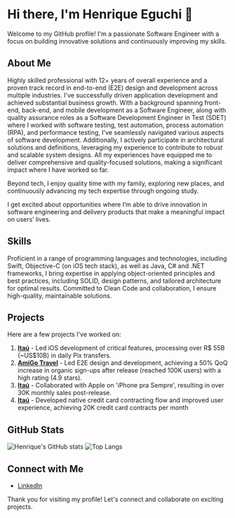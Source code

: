 # Hi there, I'm Henrique Eguchi 👋

Welcome to my GitHub profile! I'm a passionate Software Engineer with a focus on building innovative solutions and continuously improving my skills.

## About Me

Highly skilled professional with 12+ years of overall experience and a proven track record in end-to-end (E2E) design and development across multiple industries. I've successfully driven application development and achieved substantial business growth. With a background spanning front-end, back-end, and mobile development as a Software Engineer, along with quality assurance roles as a Software Development Engineer in Test (SDET) where I worked with software testing, test automation, process automation (RPA), and performance testing, I've seamlessly navigated various aspects of software development. Additionally, I actively participate in architectural solutions and definitions, leveraging my experience to contribute to robust and scalable system designs. All my experiences have equipped me to deliver comprehensive and quality-focused solutions, making a significant impact where I have worked so far.

Beyond tech, I enjoy quality time with my family, exploring new places, and continuously advancing my tech expertise through ongoing study.

I get excited about opportunities where I’m able to drive innovation in software engineering and delivery products that make a meaningful impact on users’ lives.

## Skills

Proficient in a range of programming languages and technologies, including Swift, Objective-C (on iOS tech stack), as well as Java, C# and .NET frameworks, I bring expertise in applying object-oriented principles and best practices, including SOLID, design patterns, and tailored architecture for optimal results. Committed to Clean Code and collaboration, I ensure high-quality, maintainable solutions.

## Projects

Here are a few projects I've worked on:

1. **[Itaú](https://www.itau.com.br)** - Led iOS development of critical features, processing over R$ 55B (~US$10B) in daily Pix transfers. 
2. **[AmiGo Travel](https://www.amigo.app)** - Led E2E design and development, achieving a 50% QoQ increase in organic sign-ups after release (reached 100K users) with a high rating (4.9 stars).
3. **[Itaú](https://www.itau.com.br)** - Collaborated with Apple on 'iPhone pra Sempre', resulting in over 30K monthly sales post-release.
4. **[Itaú](https://www.itau.com.br)** - Developed native credit card contracting flow and improved user experience, achieving 20K credit card contracts per month

## GitHub Stats

![Henrique's GitHub stats](https://github-readme-stats.vercel.app/api?username=henrique-eguchi&show_icons=true&theme=radical)
![Top Langs](https://github-readme-stats.vercel.app/api/top-langs/?username=henrique-eguchi&layout=compact&theme=radical)

## Connect with Me

- [LinkedIn](https://www.linkedin.com/in/henriqueaeguchi/)
<!-- [Personal Website/Blog](http://yourwebsite.com)-->

Thank you for visiting my profile! Let's connect and collaborate on exciting projects.
